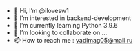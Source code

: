 - 👋 Hi, I’m @ilovesw1
- 👀 I’m interested in backend-development
- 🌱 I’m currently learning Python 3.9.6
- 💞️ I’m looking to collaborate on ...
- 📫 How to reach me : vadimag05@mail.ru

<!---
ilovesw1/ilovesw1 is a ✨ special ✨ repository because its `README.md` (this file) appears on your GitHub profile.
You can click the Preview link to take a look at your changes.
--->
